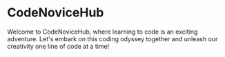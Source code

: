 # CodeNoviceHub
Welcome to CodeNoviceHub, where learning to code is an exciting adventure.
 Let's embark on this coding odyssey together and unleash our creativity one line of code at a time!
